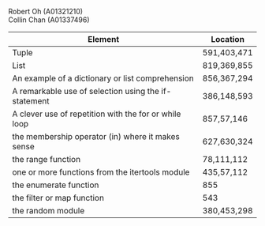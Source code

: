 Robert Oh (A01321210)  
Collin Chan (A01337496)  

| Element                                               | Location    |
|-------------------------------------------------------|-------------|
| Tuple                                                 | 591,403,471 |
| List                                                  | 819,369,855 |
| An example of a dictionary or list comprehension      | 856,367,294 |
| A remarkable use of selection using the if-statement  | 386,148,593 |
| A clever use of repetition with the for or while loop | 857,57,146  |
| the membership operator (in) where it makes sense     | 627,630,324 |
| the range function                                    | 78,111,112  |
| one or more functions from the itertools module       | 435,57,112  |
| the enumerate function                                | 855         |
| the filter or map function                            | 543         |
| the random module                                     | 380,453,298 |